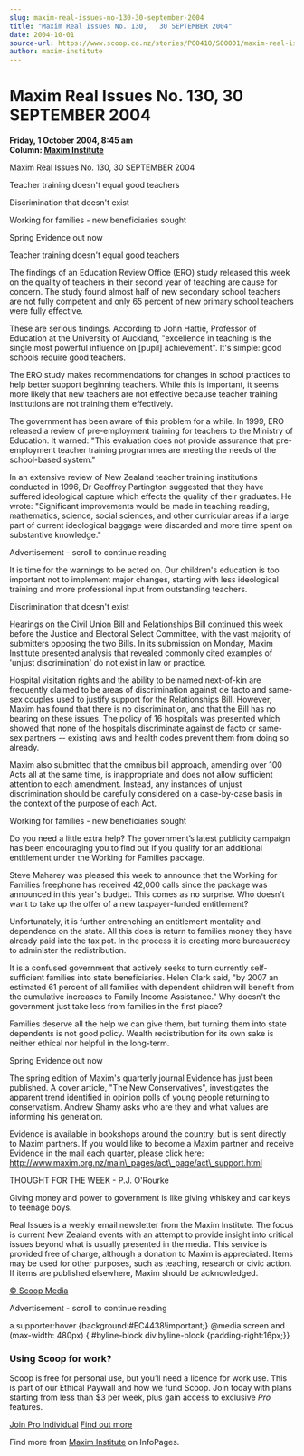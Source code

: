 ```yaml
---
slug: maxim-real-issues-no-130-30-september-2004
title: "Maxim Real Issues No. 130,   30 SEPTEMBER 2004"
date: 2004-10-01
source-url: https://www.scoop.co.nz/stories/PO0410/S00001/maxim-real-issues-no-130-30-september-2004.htm
author: maxim-institute
---
```

Maxim Real Issues No. 130, 30 SEPTEMBER 2004
============================================

**Friday, 1 October 2004, 8:45 am**  
**Column: [Maxim Institute](https://info.scoop.co.nz/Maxim_Institute)**

Maxim Real Issues No. 130, 30 SEPTEMBER 2004

Teacher training doesn't equal good teachers

Discrimination that doesn't exist

Working for families - new beneficiaries sought

Spring Evidence out now

  

Teacher training doesn't equal good teachers

The findings of an Education Review Office (ERO) study released this week on the quality of teachers in their second year of teaching are cause for concern. The study found almost half of new secondary school teachers are not fully competent and only 65 percent of new primary school teachers were fully effective.

These are serious findings. According to John Hattie, Professor of Education at the University of Auckland, "excellence in teaching is the single most powerful influence on \[pupil\] achievement". It's simple: good schools require good teachers.

The ERO study makes recommendations for changes in school practices to help better support beginning teachers. While this is important, it seems more likely that new teachers are not effective because teacher training institutions are not training them effectively.

The government has been aware of this problem for a while. In 1999, ERO released a review of pre-employment training for teachers to the Ministry of Education. It warned: "This evaluation does not provide assurance that pre-employment teacher training programmes are meeting the needs of the school-based system."

In an extensive review of New Zealand teacher training institutions conducted in 1996, Dr Geoffrey Partington suggested that they have suffered ideological capture which effects the quality of their graduates. He wrote: "Significant improvements would be made in teaching reading, mathematics, science, social sciences, and other curricular areas if a large part of current ideological baggage were discarded and more time spent on substantive knowledge."

Advertisement - scroll to continue reading





It is time for the warnings to be acted on. Our children's education is too important not to implement major changes, starting with less ideological training and more professional input from outstanding teachers.

  
Discrimination that doesn't exist

Hearings on the Civil Union Bill and Relationships Bill continued this week before the Justice and Electoral Select Committee, with the vast majority of submitters opposing the two Bills. In its submission on Monday, Maxim Institute presented analysis that revealed commonly cited examples of 'unjust discrimination' do not exist in law or practice.

Hospital visitation rights and the ability to be named next-of-kin are frequently claimed to be areas of discrimination against de facto and same-sex couples used to justify support for the Relationships Bill. However, Maxim has found that there is no discrimination, and that the Bill has no bearing on these issues. The policy of 16 hospitals was presented which showed that none of the hospitals discriminate against de facto or same-sex partners -- existing laws and health codes prevent them from doing so already.

Maxim also submitted that the omnibus bill approach, amending over 100 Acts all at the same time, is inappropriate and does not allow sufficient attention to each amendment. Instead, any instances of unjust discrimination should be carefully considered on a case-by-case basis in the context of the purpose of each Act.

  
Working for families - new beneficiaries sought

Do you need a little extra help? The government’s latest publicity campaign has been encouraging you to find out if you qualify for an additional entitlement under the Working for Families package.

Steve Maharey was pleased this week to announce that the Working for Families freephone has received 42,000 calls since the package was announced in this year's budget. This comes as no surprise. Who doesn't want to take up the offer of a new taxpayer-funded entitlement?

Unfortunately, it is further entrenching an entitlement mentality and dependence on the state. All this does is return to families money they have already paid into the tax pot. In the process it is creating more bureaucracy to administer the redistribution.

It is a confused government that actively seeks to turn currently self-sufficient families into state beneficiaries. Helen Clark said, "by 2007 an estimated 61 percent of all families with dependent children will benefit from the cumulative increases to Family Income Assistance." Why doesn't the government just take less from families in the first place?

Families deserve all the help we can give them, but turning them into state dependents is not good policy. Wealth redistribution for its own sake is neither ethical nor helpful in the long-term.

  
Spring Evidence out now

The spring edition of Maxim's quarterly journal Evidence has just been published. A cover article, "The New Conservatives", investigates the apparent trend identified in opinion polls of young people returning to conservatism. Andrew Shamy asks who are they and what values are informing his generation.

Evidence is available in bookshops around the country, but is sent directly to Maxim partners. If you would like to become a Maxim partner and receive Evidence in the mail each quarter, please click here: http://www.maxim.org.nz/main\_pages/act\_page/act\_support.html

THOUGHT FOR THE WEEK - P.J. O'Rourke

Giving money and power to government is like giving whiskey and car keys to teenage boys.

Real Issues is a weekly email newsletter from the Maxim Institute. The focus is current New Zealand events with an attempt to provide insight into critical issues beyond what is usually presented in the media. This service is provided free of charge, although a donation to Maxim is appreciated. Items may be used for other purposes, such as teaching, research or civic action. If items are published elsewhere, Maxim should be acknowledged.

[© Scoop Media](http://www.scoop.co.nz/about/terms.html)  

Advertisement - scroll to continue reading



a.supporter:hover {background:#EC4438!important;} @media screen and (max-width: 480px) { #byline-block div.byline-block {padding-right:16px;}}

### Using Scoop for work?

Scoop is free for personal use, but you’ll need a licence for work use. This is part of our Ethical Paywall and how we fund Scoop. Join today with plans starting from less than $3 per week, plus gain access to exclusive _Pro_ features.  
  
[Join Pro Individual](https://pro.scoop.co.nz/Individual/?from=ProIn24) [Find out more](https://pro.scoop.co.nz/using-scoop-for-work/?from=ProIn24)

Find more from [Maxim Institute](https://info.scoop.co.nz/Maxim_Institute) on InfoPages.